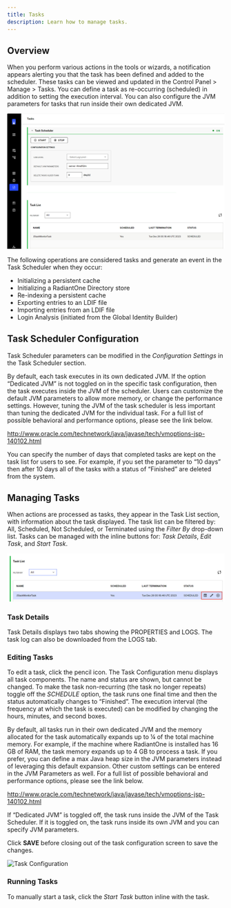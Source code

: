 ```yaml
---
title: Tasks
description: Learn how to manage tasks.
---
```


## Overview

When you perform various actions in the tools or wizards, a notification appears alerting you that the task has been defined and added to the scheduler. These tasks can be viewed and updated in the Control Panel > Manage > Tasks. You can define a task as re-occurring (scheduled) in addition to setting the execution interval. You can also configure the JVM parameters for tasks that run inside their own dedicated JVM.

![Managing Tasks](../Media/tasks.jpg)
 
The following operations are considered tasks and generate an event in the Task Scheduler when they occur: 
-	Initializing a persistent cache 
-	Initializing a RadiantOne Directory store 
-	Re-indexing a persistent cache
-	Exporting entries to an LDIF file
-	Importing entries from an LDIF file
-	Login Analysis (initiated from the Global Identity Builder)

## Task Scheduler Configuration

Task Scheduler parameters can be modified in the *Configuration Settings* in the Task Scheduler section. 

By default, each task executes in its own dedicated JVM. If the option “Dedicated JVM” is not toggled on in the specific task configuration, then the task executes inside the JVM of the scheduler. Users can customize the default JVM parameters to allow more memory, or change the performance settings. However, tuning the JVM of the task scheduler is less important than tuning the dedicated JVM for the individual task. For a full list of possible behavioral and performance options, please see the link below.

http://www.oracle.com/technetwork/java/javase/tech/vmoptions-jsp-140102.html

You can specify the number of days that completed tasks are kept on the task list for users to see. For example, if you set the parameter to “10 days” then after 10 days all of the tasks with a status of “Finished” are deleted from the system. 

## Managing Tasks 

When actions are processed as tasks, they appear in the Task List section, with information about the task displayed. The task list can be filtered by: All, Scheduled, Not Scheduled, or Terminated using the *Filter By* drop-down list. 
Tasks can be managed with the inline buttons for: *Task Details*, *Edit Task*, and *Start Task*. 

![Sample Task List](../Media/task-list.jpg)
 
### Task Details

Task Details displays two tabs showing the PROPERTIES and LOGS. The task log can also be downloaded from the LOGS tab.

### Editing Tasks

To edit a task, click the pencil icon. The Task Configuration menu displays all task components. The name and status are shown, but cannot be changed. To make the task non-recurring (the task no longer repeats) toggle off the *SCHEDULE* option, the task runs one final time and then the status automatically changes to “Finished”. The execution interval (the frequency at which the task is executed) can be modified by changing the hours, minutes, and second boxes.

By default, all tasks run in their own dedicated JVM and the memory allocated for the task automatically expands up to ¼ of the total machine memory. For example, if the machine where RadiantOne is installed has 16 GB of RAM, the task memory expands up to 4 GB to process a task. If you prefer, you can define a max Java heap size in the JVM parameters instead of leveraging this default expansion. Other custom settings can be entered in the JVM Parameters as well. For a full list of possible behavioral and performance options, please see the link below.

http://www.oracle.com/technetwork/java/javase/tech/vmoptions-jsp-140102.html

If “Dedicated JVM” is toggled off, the task runs inside the JVM of the Task Scheduler. If it is toggled on, the task runs inside its own JVM and you can specify JVM parameters.

Click **SAVE** before closing out of the task configuration screen to save the changes.

![Task Configuration](../Media/task-config.jpg)

### Running Tasks

To manually start a task, click the *Start Task* button inline with the task.
